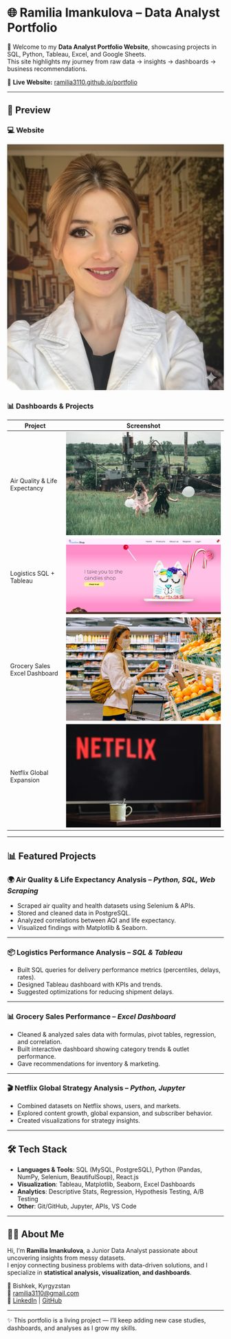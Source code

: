 # 🌐 Ramilia Imankulova – Data Analyst Portfolio

🚀 Welcome to my **Data Analyst Portfolio Website**, showcasing projects in SQL, Python, Tableau, Excel, and Google Sheets.  
This site highlights my journey from raw data → insights → dashboards → business recommendations.

🔗 **Live Website:** [ramilia3110.github.io/portfolio](https://ramilia3110.github.io/portfolio)

---

## 👀 Preview

### 💻 Website

![Portfolio Preview](https://github.com/Ramilia3110/portfolio/blob/main/src/assets/h.png)

### 📊 Dashboards & Projects

| Project                       | Screenshot                                                                           |
| ----------------------------- | ------------------------------------------------------------------------------------ |
| Air Quality & Life Expectancy | ![Air Quality](https://github.com/Ramilia3110/portfolio/blob/main/src/assets/bg.jpg) |
| Logistics SQL + Tableau       | ![Logistics](https://github.com/Ramilia3110/portfolio/blob/main/src/assets/p2.jpg)   |
| Grocery Sales Excel Dashboard | ![Grocery](https://github.com/Ramilia3110/portfolio/blob/main/src/assets/p1.jpg)     |
| Netflix Global Expansion      | ![Netflix](https://github.com/Ramilia3110/portfolio/blob/main/src/assets/p3.jpg)     |

---

## 📊 Featured Projects

### 🌍 Air Quality & Life Expectancy Analysis – _Python, SQL, Web Scraping_

- Scraped air quality and health datasets using Selenium & APIs.
- Stored and cleaned data in PostgreSQL.
- Analyzed correlations between AQI and life expectancy.
- Visualized findings with Matplotlib & Seaborn.

---

### 📦 Logistics Performance Analysis – _SQL & Tableau_

- Built SQL queries for delivery performance metrics (percentiles, delays, rates).
- Designed Tableau dashboard with KPIs and trends.
- Suggested optimizations for reducing shipment delays.

---

### 📊 Grocery Sales Performance – _Excel Dashboard_

- Cleaned & analyzed sales data with formulas, pivot tables, regression, and correlation.
- Built interactive dashboard showing category trends & outlet performance.
- Gave recommendations for inventory & marketing.

---

### 🎬 Netflix Global Strategy Analysis – _Python, Jupyter_

- Combined datasets on Netflix shows, users, and markets.
- Explored content growth, global expansion, and subscriber behavior.
- Created visualizations for strategy insights.

---

## 🛠️ Tech Stack

- **Languages & Tools**: SQL (MySQL, PostgreSQL), Python (Pandas, NumPy, Selenium, BeautifulSoup), React.js
- **Visualization**: Tableau, Matplotlib, Seaborn, Excel Dashboards
- **Analytics**: Descriptive Stats, Regression, Hypothesis Testing, A/B Testing
- **Other**: Git/GitHub, Jupyter, APIs, VS Code

---

## 👩‍💻 About Me

Hi, I’m **Ramilia Imankulova**, a Junior Data Analyst passionate about uncovering insights from messy datasets.  
I enjoy connecting business problems with data-driven solutions, and I specialize in **statistical analysis, visualization, and dashboards**.

📍 Bishkek, Kyrgyzstan  
📧 ramilia3110@gmail.com  
🔗 [LinkedIn](https://www.linkedin.com) | [GitHub](https://github.com/ramilia3110)

---

✨ This portfolio is a living project — I’ll keep adding new case studies, dashboards, and analyses as I grow my skills.
